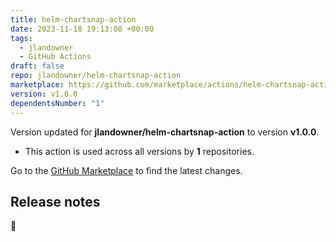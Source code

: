 ```yaml
---
title: helm-chartsnap-action
date: 2023-11-18 19:13:08 +00:00
tags:
  - jlandowner
  - GitHub Actions
draft: false
repo: jlandowner/helm-chartsnap-action
marketplace: https://github.com/marketplace/actions/helm-chartsnap-action
version: v1.0.0
dependentsNumber: "1"
---
```



Version updated for **jlandowner/helm-chartsnap-action** to version **v1.0.0**.
- This action is used across all versions by **1** repositories.

Go to the [GitHub Marketplace](https://github.com/marketplace/actions/helm-chartsnap-action) to find the latest changes.

## Release notes

🚀
